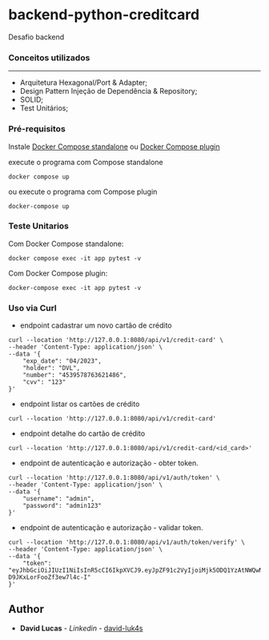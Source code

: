 # backend-python-creditcard
Desafio backend

### Conceitos utilizados
-----------------
  - Arquitetura Hexagonal/Port & Adapter;
  - Design Pattern Injeção de Dependência & Repository;
  - SOLID;
  - Test Unitários;

### Pré-requisitos

Instale [Docker Compose standalone](https://docs.docker.com/compose/install/other/) ou [Docker Compose plugin](https://docs.docker.com/compose/install/)

execute o programa com Compose standalone

```
docker compose up
```

ou execute o programa com Compose plugin

```
docker-compose up
```

### Teste Unitarios
Com Docker Compose standalone:
```
docker compose exec -it app pytest -v
```

Com Docker Compose plugin:
```
docker-compose exec -it app pytest -v
```

### Uso via Curl
- endpoint cadastrar um novo cartão de crédito
```
curl --location 'http://127.0.0.1:8080/api/v1/credit-card' \
--header 'Content-Type: application/json' \
--data '{
    "exp_date": "04/2023",
    "holder": "DVL",
    "number": "4539578763621486",
    "cvv": "123"
}'
```

- endpoint listar os cartões de crédito
```
curl --location 'http://127.0.0.1:8080/api/v1/credit-card'
```

- endpoint detalhe do cartão de crédito
```
curl --location 'http://127.0.0.1:8080/api/v1/credit-card/<id_card>'
```

- endpoint de autenticação e autorização - obter token.
```
curl --location 'http://127.0.0.1:8080/api/v1/auth/token' \
--header 'Content-Type: application/json' \
--data '{
    "username": "admin",
    "password": "admin123"
}'
```

- endpoint de autenticação e autorização - validar token.
```
curl --location 'http://127.0.0.1:8080/api/v1/auth/token/verify' \
--header 'Content-Type: application/json' \
--data '{
    "token": "eyJhbGciOiJIUzI1NiIsInR5cCI6IkpXVCJ9.eyJpZF91c2VyIjoiMjk5ODQ1YzAtNWQwNy00NmFlLTg2M2ItZDRlOTBkOGVhOTM0IiwidXNlcm5hbWUiOiJhZG1pbiIsImlzX3N0YWZmIjpmYWxzZX0.YUxDsHQMVhOKa2HwMByL-D9JKxLorFooZf3ew7l4c-I"
}'
```

## Author

* **David Lucas** - *Linkedin* - [david-luk4s](https://www.linkedin.com/in/david-lucas-souz4/)
